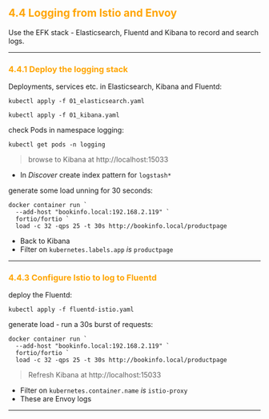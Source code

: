 ## <font color="orange"> 4.4 Logging from Istio and Envoy </font>
Use the EFK stack - Elasticsearch, Fluentd and Kibana to record and search logs.

---

### <font color="orange"> 4.4.1 Deploy the logging stack </font>
Deployments, services etc. in Elasticsearch, Kibana and Fluentd:
```
kubectl apply -f 01_elasticsearch.yaml
```
```
kubectl apply -f 01_kibana.yaml
```
check Pods in namespace logging:
```
kubectl get pods -n logging
```
> browse to Kibana at http://localhost:15033

- In _Discover_ create index pattern for `logstash*`

generate some load unning for 30 seconds:
```
docker container run `
  --add-host "bookinfo.local:192.168.2.119" `
  fortio/fortio `
  load -c 32 -qps 25 -t 30s http://bookinfo.local/productpage
```

- Back to Kibana
- Filter on `kubernetes.labels.app` _is_ `productpage`

---

### <font color="orange"> 4.4.3 Configure Istio to log to Fluentd </font>
deploy the Fluentd:
```
kubectl apply -f fluentd-istio.yaml
```
generate load - run a 30s burst of requests:

```
docker container run `
  --add-host "bookinfo.local:192.168.2.119" `
  fortio/fortio `
  load -c 32 -qps 25 -t 30s http://bookinfo.local/productpage
```
> Refresh Kibana at http://localhost:15033 

- Filter on `kubernetes.container.name` _is_ `istio-proxy`
- These are Envoy logs 

---